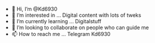 - 👋 Hi, I’m @Kd6930
- 👀 I’m interested in ... Digital content with lots of tweks
- 🌱 I’m currently learning ... Digitalstuff
- 💞️ I’m looking to collaborate on people who can guide me
- 📫 How to reach me ... Telegram Kd6930

<!---
Kd6930/Kd6930 is a ✨ special ✨ repository because its `README.md` (this file) appears on your GitHub profile.
You can click the Preview link to take a look at your changes.
--->
